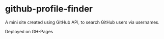 # github-profile-finder
A mini site created using GitHub API, to search GitHub users via usernames.

Deployed on GH-Pages
